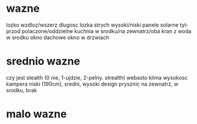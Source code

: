 # wazne
lozko wzdloz/wszerz
dlugosc lozka
strych wysoki/niski
panele solarne
tyl-przod polaczone/oddzielne
kuchnia w srodku/na zewnatrz/oba
kran z woda w srodku
okno dachowe
okno w drzwiach



# srednio wazne
czy jest stealth (0 nie, 1-ujdzie, 2-pelny. strealth)
webasto
klima
wysokosc kampera niski (190cm), sredni, wysoki
design
prysznic na zewnatrz, w srodku, brak

# malo wazne

